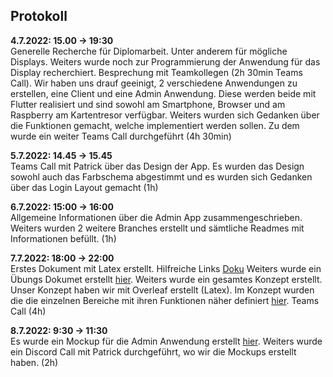 ## Protokoll

**4.7.2022: 15.00 -> 19:30** <br>
Generelle Recherche für Diplomarbeit. Unter anderem für mögliche Displays. Weiters wurde noch zur Programmierung der Anwendung für das Display recherchiert. Besprechung mit Teamkollegen (2h 30min Teams Call). Wir haben uns drauf geeinigt, 2 verschiedene Anwendungen zu erstellen, eine Client und eine Admin Anwendung. Diese werden beide mit Flutter realisiert und sind sowohl am Smartphone, Browser und am Raspberry am Kartentresor verfügbar. Weiters wurden sich Gedanken über die Funktionen gemacht, welche implementiert werden sollen. Zu dem wurde ein weiter Teams Call durchgeführt (4h 30min)

**5.7.2022: 14.45 -> 15.45** <br>
Teams Call mit Patrick über das Design der App. Es wurden das Design sowohl auch das Farbschema abgestimmt und es wurden sich Gedanken über das Login Layout gemacht (1h)

**6.7.2022: 15:00 -> 16:00** <br>
Allgemeine Informationen über die Admin App zusammengeschrieben. Weiters wurden 2 weitere Branches erstellt und sämtliche Readmes mit Informationen befüllt. (1h)

**7.7.2022: 18:00 -> 22:00** <br>
Erstes Dokument mit Latex erstellt. Hilfreiche Links [Doku](https://www.overleaf.com/learn/latex/Line_breaks_and_blank_spaces#Page_breaks) Weiters wurde ein Übungs Dokumet erstellt [hier](https://www.overleaf.com/project/62c5bdaad31d926d54df41dd). Weiters wurde ein gesamtes Konzept erstellt. Unser Konzept haben wir mit Overleaf erstellt (Latex). Im Konzept wurden die die einzelnen Bereiche mit ihren Funktionen näher definiert [hier](https://www.overleaf.com/project/62b5849dc59dc86e3368e022). Teams Call (4h)

**8.7.2022: 9:30 -> 11:30** <br>
Es wurde ein Mockup für die Admin Anwendung erstellt [hier](https://github.com/litec-thesis/2223-thesis-5abhit-zoecbe_mayrjo_grupa-cardstorage/blob/main/doc/Mockups/admin_login_mockup.pdf). Weiters wurde ein Discord Call mit Patrick durchgeführt, wo wir die Mockups erstellt haben. (2h)
